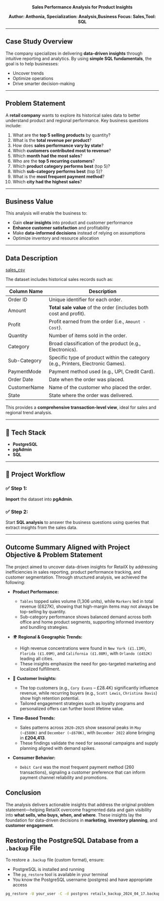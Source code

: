 <p align="center"><strong>Sales Performance Analysis for Product Insights</strong></p>
<p align="center"><strong>Author: Anthonia, Specialization: Analysis,Business Focus: Sales,Tool: SQL</strong></p>

---

## Case Study Overview

The company specializes in delivering **data-driven insights** through intuitive reporting and analytics. By using **simple SQL fundamentals**, the goal is to help businesses:

- Uncover trends  
- Optimize operations  
- Drive smarter decision-making

---

## Problem Statement

A **retail company** wants to explore its historical sales data to better understand product and regional performance. Key business questions include:

1. What are the **top 5 selling products** by quantity?  
2. What is the **total revenue per product**?  
3. How does **sales performance vary by state**?  
4. Which **customers contributed most to revenue**?  
5. Which **month had the most sales**?  
6. Who are the **top 5 recurring customers**?  
7. Which **product category performs best** (top 5)?  
8. Which **sub-category performs best** (top 5)?  
9. What is the **most frequent payment method**?  
10. Which **city had the highest sales**?

---

## Business Value

This analysis will enable the business to:

- Gain **clear insights** into product and customer performance  
- **Enhance customer satisfaction** and profitability  
- Make **data-informed decisions** instead of relying on assumptions  
- Optimize inventory and resource allocation  

---

## Data Description

<a href="https://www.kaggle.com/datasets/shantanugarg274/sales-dataset?resource=download">sales_csv</a>

The dataset includes historical sales records such as:

| **Column Name**   | **Description**                                                                 |
|-------------------|----------------------------------------------------------------------------------|
| Order ID          | Unique identifier for each order.                                               |
| Amount            | **Total sale value** of the order (includes both cost and profit).              |
| Profit            | Profit earned from the order (i.e., `Amount - Cost`).                           |
| Quantity          | Number of items sold in the order.                                              |
| Category          | Broad classification of the product (e.g., Electronics).                        |
| Sub-Category      | Specific type of product within the category (e.g., Printers, Electronic Games).|
| PaymentMode       | Payment method used (e.g., UPI, Credit Card).                                   |
| Order Date        | Date when the order was placed.                                                 |
| CustomerName      | Name of the customer who placed the order.                                      |
| State             | State where the order was delivered.                                            |


This provides a **comprehensive transaction-level view**, ideal for sales and regional trend analysis.

---

## 🔧 Tech Stack

- **PostgreSQL**  
- **pgAdmin**  
- **SQL**

---

## 🔁 Project Workflow

### ✅ Step 1:  
**Import** the dataset into **pgAdmin**.

### ✅ Step 2:  
Start  **SQL analysis** to answer the business questions using queries that extract insights from the sales data.

---

## Outcome Summary Aligned with Project Objective & Problem Statement

The project aimed to uncover data-driven insights for RetailX by addressing inefficiencies in sales reporting, product performance tracking, and customer segmentation. Through structured analysis, we achieved the following:

- **Product Performance:**  
  - `Tables` topped sales volume (1,306 units), while `Markers` led in total revenue (£627K), showing that high-margin items may not always be top-selling by quantity.  
  - Sub-category performance shows balanced demand across both office and home product segments, supporting informed inventory and bundling strategies.

- 🌍 **Regional & Geographic Trends:**  
  - High revenue concentrations were found in `New York (£1.13M)`, `Florida (£1.09M)`, and `California (£1.08M)`, with `Orlando (£452K)` leading all cities.  
  - These insights emphasize the need for geo-targeted marketing and localized fulfillment.

- 👥 **Customer Insights:**  
  - The top customers (e.g., `Cory Evans` – £28.4K) significantly influence revenue, while recurring buyers (e.g., `Scott Lewis`, `Christina Davis`) show high retention potential.  
  - Tailored engagement strategies such as loyalty programs and personalized offers can further boost lifetime value.

- **Time-Based Trends:**  
  - Sales patterns across `2020–2025` show seasonal peaks in `May (~£580K)` and `December (~£670K)`, with `December 2022` alone bringing in **£204,413**.  
  - These findings validate the need for seasonal campaigns and supply planning aligned with demand spikes.

- **Consumer Behavior:**  
  - `Debit Card` was the most frequent payment method (260 transactions), signaling a customer preference that can inform payment channel reliability and promotions.

##  Conclusion
The analysis delivers actionable insights that address the original problem statement—helping RetailX overcome fragmented data and gain visibility into **what sells, who buys, when, and where**. These insights lay the foundation for data-driven decisions in **marketing**, **inventory planning**, and **customer engagement**.

## Restoring the PostgreSQL Database from a `.backup` File

To restore a `.backup` file (custom format), ensure:

- PostgreSQL is installed and running
- The `pg_restore` tool is available in your terminal
- You know the PostgreSQL username (postgres) and have appropriate access

```bash
pg_restore -U your_user -C -d postgres retailx_backup_2024_04_17.backup

